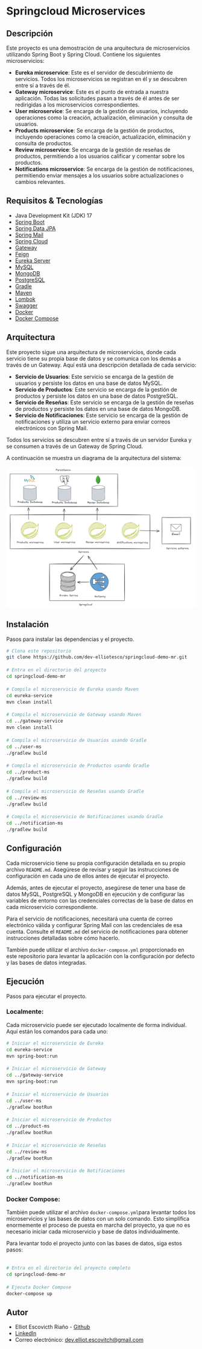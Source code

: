 # Springcloud Microservices

## Descripción
Este proyecto es una demostración de una arquitectura de microservicios utilizando Spring Boot y Spring Cloud. 
Contiene los siguientes microservicios:

- **Eureka microservice**: Este es el servidor de descubrimiento de servicios. Todos los microservicios se 
registran en él y se descubren entre sí a través de él.
- **Gateway microservice**: Este es el punto de entrada a nuestra aplicación. Todas las solicitudes pasan a 
través de él antes de ser redirigidas a los microservicios correspondientes.
- **User microservice**: Se encarga de la gestión de usuarios, incluyendo operaciones como la creación, 
actualización, eliminación y consulta de usuarios.
- **Products microservice**: Se encarga de la gestión de productos, incluyendo operaciones como la creación, 
actualización, eliminación y consulta de productos.
- **Review microservice**: Se encarga de la gestión de reseñas de productos, permitiendo a los usuarios 
calificar y comentar sobre los productos.
- **Notifications microservice**: Se encarga de la gestión de notificaciones, permitiendo enviar mensajes a 
los usuarios sobre actualizaciones o cambios relevantes.



## Requisitos & Tecnologías
- Java Development Kit (JDK) 17
- [Spring Boot](https://spring.io/projects/spring-boot)
- [Spring Data JPA](https://spring.io/projects/spring-data-jpa)
- [Spring Mail](https://spring.io/guides/gs/sending-email/)
- [Spring Cloud](https://spring.io/projects/spring-cloud)
- [Gateway](https://spring.io/projects/spring-cloud-gateway)
- [Feign](https://spring.io/projects/spring-cloud-openfeign)
- [Eureka Server](https://cloud.spring.io/spring-cloud-netflix/multi/multi_spring-cloud-eureka-server.html)
- [MySQL](https://www.mysql.com/)
- [MongoDB](https://www.mongodb.com/)
- [PostgreSQL](https://www.postgresql.org/)
- [Gradle](https://gradle.org/)
- [Maven](https://maven.apache.org/)
- [Lombok](https://projectlombok.org/)
- [Swagger](https://swagger.io/)
- [Docker](https://www.docker.com/)
- [Docker Compose](https://docs.docker.com/compose/)


## Arquitectura

Este proyecto sigue una arquitectura de microservicios, donde cada servicio tiene su propia base de datos y 
se comunica con los demás a través de un Gateway. Aquí está una descripción detallada de cada servicio:

- **Servicio de Usuarios**: Este servicio se encarga de la gestión de usuarios y persiste los datos en una 
base de datos MySQL.
- **Servicio de Productos**: Este servicio se encarga de la gestión de productos y persiste los datos en 
una base de datos PostgreSQL.
- **Servicio de Reseñas**: Este servicio se encarga de la gestión de reseñas de productos y persiste los 
datos en una base de datos MongoDB.
- **Servicio de Notificaciones**: Este servicio se encarga de la gestión de notificaciones y utiliza un 
servicio externo para enviar correos electrónicos con Spring Mail.

Todos los servicios se descubren entre sí a través de un servidor Eureka y se consumen a través de un 
Gateway de Spring Cloud.

A continuación se muestra un diagrama de la arquitectura del sistema:

![Diagrama de Arquitectura](arquitectura/diagrama-arquitectura.png)

## Instalación
Pasos para instalar las dependencias y el proyecto.

```bash
# Clona este repositorio
git clone https://github.com/dev-elliotesco/springcloud-demo-mr.git

# Entra en el directorio del proyecto
cd springcloud-demo-mr

# Compila el microservicio de Eureka usando Maven
cd eureka-service
mvn clean install

# Compila el microservicio de Gateway usando Maven
cd ../gateway-service
mvn clean install

# Compila el microservicio de Usuarios usando Gradle
cd ../user-ms
./gradlew build

# Compila el microservicio de Productos usando Gradle
cd ../product-ms
./gradlew build

# Compila el microservicio de Reseñas usando Gradle
cd ../review-ms
./gradlew build

# Compila el microservicio de Notificaciones usando Gradle
cd ../notification-ms
./gradlew build
```

## Configuración

Cada microservicio tiene su propia configuración detallada en su propio archivo `README.md`. Asegúrese de 
revisar y seguir las instrucciones de configuración en cada uno de ellos antes de ejecutar el proyecto.

Además, antes de ejecutar el proyecto, asegúrese de tener una base de datos MySQL, PostgreSQL y MongoDB 
en ejecución y de configurar las variables de entorno con las credenciales correctas de la base de datos 
en cada microservicio correspondiente.

Para el servicio de notificaciones, necesitará una cuenta de correo electrónico válida y configurar 
Spring Mail con las credenciales de esa cuenta. Consulte el `README.md` del servicio de notificaciones 
para obtener instrucciones detalladas sobre cómo hacerlo.

También puede utilizar el archivo `docker-compose.yml` proporcionado en este repositorio para levantar la 
aplicación con la configuración por defecto y las bases de datos integradas.


## Ejecución
Pasos para ejecutar el proyecto.

### Localmente:

Cada microservicio puede ser ejecutado localmente de forma individual. Aquí están los comandos para cada uno:

```bash
# Iniciar el microservicio de Eureka
cd eureka-service
mvn spring-boot:run

# Iniciar el microservicio de Gateway
cd ../gateway-service
mvn spring-boot:run

# Iniciar el microservicio de Usuarios
cd ../user-ms
./gradlew bootRun

# Iniciar el microservicio de Productos
cd ../product-ms
./gradlew bootRun

# Iniciar el microservicio de Reseñas
cd ../review-ms
./gradlew bootRun

# Iniciar el microservicio de Notificaciones
cd ../notification-ms
./gradlew bootRun
```

### Docker Compose:

También puede utilizar el archivo `docker-compose.yml`para levantar todos los microservicios y las bases de 
datos con un solo comando. Esto simplifica enormemente el proceso de puesta en marcha del proyecto, ya 
que no es necesario iniciar cada microservicio y base de datos individualmente.

Para levantar todo el proyecto junto con las bases de datos, siga estos pasos:

```bash

# Entra en el directorio del proyecto completo
cd springcloud-demo-mr

# Ejecuta Docker Compose
docker-compose up
```

## Autor
- Elliot Escovicth Riaño - [Github](https://github.com/dev-elliotesco)
- [LinkedIn](https://https://www.linkedin.com/in/elliot-escovitch-580007205/)
- Correo electrónico: dev.elliot.escovitch@gmail.com